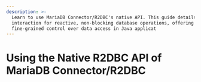 ```yaml
---
description: >-
  Learn to use MariaDB Connector/R2DBC's native API. This guide details direct
  interaction for reactive, non-blocking database operations, offering
  fine-grained control over data access in Java applicat
---
```


# Using the Native R2DBC API of MariaDB Connector/R2DBC

